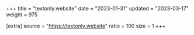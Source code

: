 +++
title = "textonly.website"
date = "2023-01-31"
updated = "2023-03-17"
weight = 975

[extra]
source = "https://textonly.website"
ratio = 100
size = 1
+++
